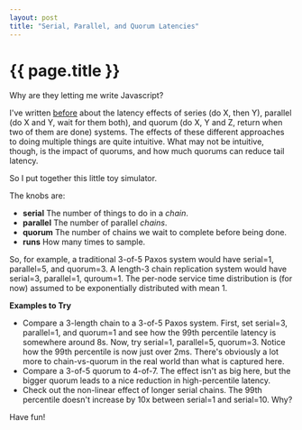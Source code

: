 ```yaml
---
layout: post
title: "Serial, Parallel, and Quorum Latencies"
---
```


{{ page.title }}
================

<p class="meta">Why are they letting me write Javascript?</p>

I've written [before](https://brooker.co.za/blog/2021/04/19/latency.html) about the latency effects of series (do X, then Y), parallel (do X and Y, wait for them both), and quorum (do X, Y and Z, return when two of them are done) systems. The effects of these different approaches to doing multiple things are quite intuitive. What may not be intuitive, though, is the impact of quorums, and how much quorums can reduce tail latency.

So I put together this little toy simulator.

The knobs are:

 - **serial** The number of things to do in a *chain*.
 - **parallel** The number of parallel *chains*.
 - **quorum** The number of chains we wait to complete before being done.
 - **runs** How many times to sample.

 So, for example, a traditional 3-of-5 Paxos system would have serial=1, parallel=5, and quorum=3. A length-3 chain replication system would have serial=3, parallel=1, quroum=1. The per-node service time distribution is (for now) assumed to be exponentially distributed with mean 1.

 <div id="vis"></div>

  <!-- Import Vega & Vega-Lite (does not have to be from CDN) -->
<script src="https://cdn.jsdelivr.net/npm/vega@5"></script>
<script src="https://cdn.jsdelivr.net/npm/vega-lite@4"></script>
<!-- Import vega-embed -->
<script src="https://cdn.jsdelivr.net/npm/vega-embed@6"></script>

<script type="text/javascript">
  // Generate `n` samples, exponentially distributed with `lambda = 1.0` (i.e. a mean of 1)
  function samples(n) {
    let data = [];
    for (let i = 0; i < n; i++) {
      data.push(-Math.log(Math.random()));
    }
    return data;
  }

  function makeSerial(n, serial) {
    let totals = [];
    for (let i = 0; i < n; i++) {
      let sample = samples(serial).reduce((a, b) => a + b, 0);
      totals.push(sample);
    }
    return totals;
  }

  function simulate(n, serial, parallel, quorum) {
    let results = [];
    for (let i = 0; i < n; i++) {
      // Each sample starts with `parallel` serial chains, each of length `serial`
      let serial_samples = makeSerial(parallel, serial);
      // Then we sort them, and take the highest `quorum`
      let sorted_samples = serial_samples.sort().slice(0, quorum);
      // And the result is the longest remaining sample
      results.push(sorted_samples[sorted_samples.length - 1]);
    }
    return results;
  }

  function arrayToData(arr) {
    return arr.map(function(v) { return {"u": v }; });
  }


  function updateView(view) {
    let new_data = simulate(view.signal('runs'), view.signal('serial'), view.signal('parallel'), view.signal('quorum'));
    view.change('points', vega.changeset().remove(vega.truthy).insert(arrayToData(new_data))).runAsync();
  }



  var spec = "https://brooker.co.za/blog/resources/simulation_vega_lite_spec.json";
  vegaEmbed('#vis', spec).then(function(result) {
    updateView(result.view);
    result.view.addSignalListener('serial', function(name, value) {
      updateView(result.view);
    });
    result.view.addSignalListener('parallel', function(name, value) {
      updateView(result.view);
    });
    result.view.addSignalListener('quorum', function(name, value) {
      updateView(result.view);
    });
    result.view.addSignalListener('runs', function(name, value) {
      updateView(result.view);
    });
  }).catch(console.error);
</script>

**Examples to Try**

 - Compare a 3-length chain to a 3-of-5 Paxos system. First, set serial=3, parallel=1, and quorum=1 and see how the 99th percentile latency is somewhere around 8s. Now, try serial=1, parallel=5, quorum=3. Notice how the 99th percentile is now just over 2ms. There's obviously a lot more to chain-vs-quorum in the real world than what is captured here.
 - Compare a 3-of-5 quorum to 4-of-7. The effect isn't as big here, but the bigger quorum leads to a nice reduction in high-percentile latency.
 - Check out the non-linear effect of longer serial chains. The 99th percentile doesn't increase by 10x between serial=1 and serial=10. Why?
 
 Have fun!

